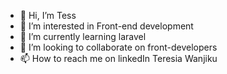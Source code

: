- 👋 Hi, I’m Tess
- 👀 I’m interested in Front-end development
- 🌱 I’m currently learning laravel
- 💞️ I’m looking to collaborate on front-developers
- 📫 How to reach me on linkedIn Teresia Wanjiku

<!---
Tess5600/Tess5600 is a ✨ special ✨ repository because its `README.md` (this file) appears on your GitHub profile.
You can click the Preview link to take a look at your changes.
--->
